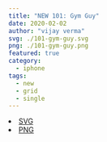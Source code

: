 ```yaml
---
title: "NEW 101: Gym Guy"
date: 2020-02-02
author: "vijay verma"
svg: ./101-gym-guy.svg
png: ./101-gym-guy.png
featured: true
category:
  - iphone
tags:
  - new
  - grid
  - single
---
```

<li><a href="./101-gym-guy.svg" download className="btn-svg">SVG</a></li>
<li><a href="/101-gym-guy.png" download className="btn-png">PNG</a></li>
